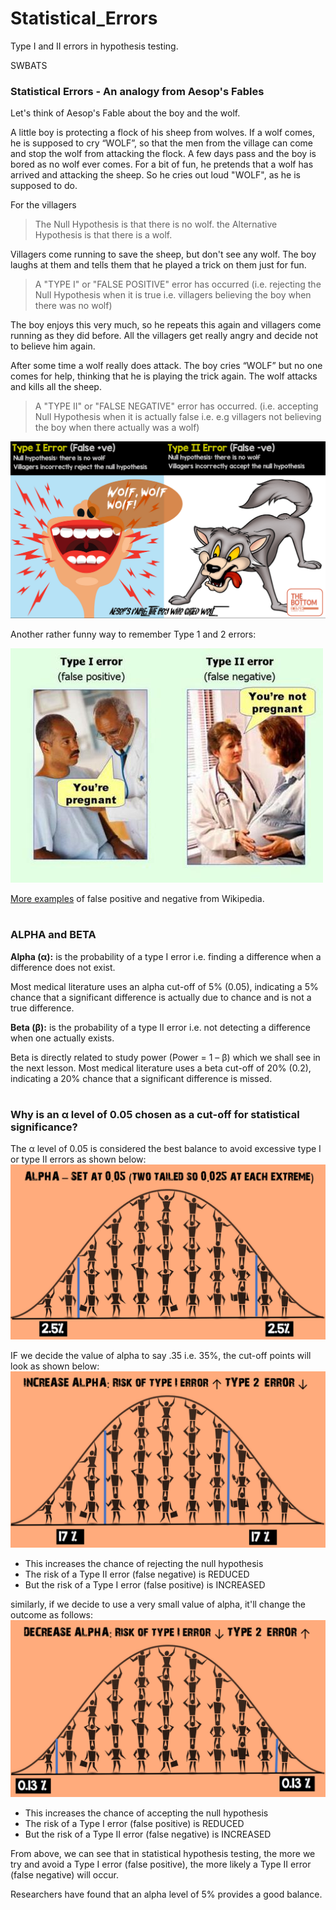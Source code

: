 # Statistical_Errors
Type I and II errors in hypothesis testing.

SWBATS

### Statistical Errors - An analogy from Aesop's Fables

Let's think of Aesop's Fable about the boy and the wolf. 

A little boy is protecting a flock of his sheep from wolves. If a wolf comes, he is supposed to cry “WOLF”, so that the men from the village can come and stop the wolf from attacking the flock. A few days pass and the boy is bored as no wolf ever comes. For a bit of fun, he pretends that a wolf has arrived and attacking the sheep. So he cries out loud "WOLF", as he is supposed to do. 

For the villagers

>The Null Hypothesis is that there is no wolf.
>the Alternative Hypothesis is that there is a wolf. 

Villagers come running to save the sheep, but don't see any wolf. The boy laughs at them and tells them that he played a trick on them just for fun. 

>A "TYPE I" or "FALSE POSITIVE" error has occurred (i.e. rejecting the Null Hypothesis when it is true i.e. villagers believing the boy when there was no wolf)

The boy enjoys this very much, so he repeats this again and villagers come running as they did before. All the villagers get really angry and decide not to believe him again. 

After some time a wolf really does attack. The boy cries “WOLF” but no one comes for help, thinking that he is playing the trick again. The wolf attacks and kills all the sheep. 

>A "TYPE II" or "FALSE NEGATIVE" error has occurred. (i.e. accepting Null Hypothesis when it is actually false i.e. e.g villagers not believing the boy when there actually was a wolf)

![](wolf.png)

Another rather funny way to remember Type 1 and 2 errors: 

![](errors.jpg)

[More examples](https://en.wikipedia.org/wiki/Type_I_and_type_II_errors#Example_1) of false positive and negative from Wikipedia.  

#

### ALPHA and BETA 

**Alpha (α):** is the probability of a type I error i.e. finding a difference when a difference does not exist. 

Most medical literature uses an alpha cut-off of 5% (0.05), indicating a 5% chance that a significant difference is actually due to chance and is not a true difference. 

**Beta (β):** is the probability of a type II error i.e. not detecting a difference when one actually exists. 

Beta is directly related to study power (Power = 1 – β) which we shall see in the next lesson. Most medical literature uses a beta cut-off of 20% (0.2), indicating a 20% chance that a significant difference is missed. 

#

### Why is an α level of 0.05 chosen as a cut-off for statistical significance?

The α level of 0.05 is considered the best balance to avoid excessive type I or type II errors as shown below: 
![](alphap5.png)

IF we decide the value of alpha to say .35 i.e. 35%, the cut-off points will look as shown below:
![](alphap35.png)

* This increases the chance of rejecting the null hypothesis
* The risk of a Type II error (false negative) is REDUCED
* But the risk of a Type I error (false positive) is INCREASED

similarly, if we decide to use a very small value of alpha, it'll change the outcome as follows:
![](alphalow.png)

* This increases the chance of accepting the null hypothesis
* The risk of a Type I error (false positive) is REDUCED
* But the risk of a Type II error (false negative) is INCREASED

From above, we can see that in statistical hypothesis testing, the more we try and avoid a Type I error (false positive), the more likely a Type II error (false negative) will occur. 

Researchers have found that an alpha level of 5% provides a good balance. 


